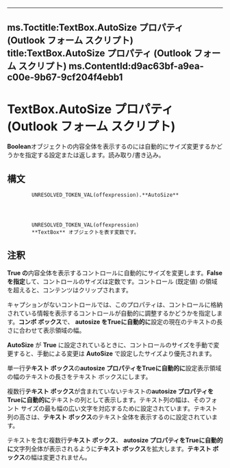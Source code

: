 

---
ms.Toctitle:TextBox.AutoSize プロパティ (Outlook フォーム スクリプト)
title:TextBox.AutoSize プロパティ (Outlook フォーム スクリプト)
ms.ContentId:d9ac63bf-a9ea-c00e-9b67-9cf204f4ebb1
---
# TextBox.AutoSize プロパティ (Outlook フォーム スクリプト)




**Boolean**オブジェクトの内容全体を表示するのには自動的にサイズ変更するかどうかを指定する設定または返します。読み取り/書き込み。

## 構文

            UNRESOLVED_TOKEN_VAL(offexpression).**AutoSize**




            UNRESOLVED_TOKEN_VAL(offexpression)
            **TextBox** オブジェクトを表す変数です。



## 注釈
**True の**内容全体を表示するコントロールに自動的にサイズを変更します。**False を指定**して、コントロールのサイズは定数です。コントロール (既定値) の領域を超えると、コンテンツはクリップされます。



キャプションがないコントロールでは、このプロパティは、コントロールに格納されている情報を表示するコントロールが自動的に調整するかどうかを指定します。**コンボ ボックス**で、 **autosize をTrueに自動的に**設定の現在のテキストの長さに合わせて表示領域の幅。



**AutoSize** が **True** に設定されているときに、コントロールのサイズを手動で変更すると、手動による変更は **AutoSize** で設定したサイズより優先されます。



単一行**テキスト ボックス**の**autosize プロパティをTrueに自動的に**設定表示領域の幅のテキストの長さをテキスト ボックスにします。



複数行**テキスト ボックス**が含まれていないテキストの**autosize プロパティをTrueに自動的に**テキストの列として表示します。テキスト列の幅は、そのフォント サイズの最も幅の広い文字を対応するために設定されています。テキスト列の高さは、**テキスト ボックス**のテキスト全体を表示するのに設定されています。



テキストを含む複数行**テキスト ボックス**、 **autosize プロパティをTrueに自動的に**文字列全体が表示されるように**テキスト ボックス**を拡大します。**テキスト ボックス**の幅は変更されません。





